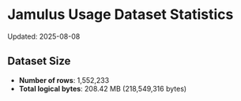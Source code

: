 # Jamulus Usage Dataset Statistics

Updated: 2025-08-08

## Dataset Size
- **Number of rows**: 1,552,233
- **Total logical bytes**: 208.42 MB (218,549,316 bytes)

